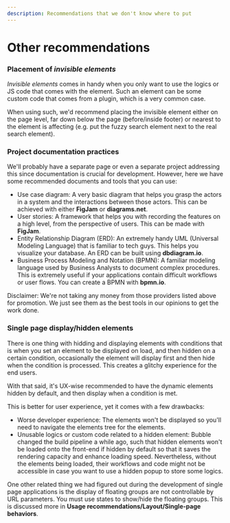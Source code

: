```yaml
---
description: Recommendations that we don't know where to put
---
```


# Other recommendations

### Placement of _invisible_ _elements_

_Invisible elements_ comes in handy when you only want to use the logics or JS code that comes with the element. Such an element can be some custom code that comes from a plugin, which is a very common case.

When using such, we'd recommend placing the invisible element either on the page level, far down below the page (before/inside footer) or nearest to the element is affecting (e.g. put the fuzzy search element next to the real search element).

### Project documentation practices

We'll probably have a separate page or even a separate project addressing this since documentation is crucial for development. However, here we have some recommended documents and tools that you can use:

* Use case diagram: A very basic diagram that helps you grasp the actors in a system and the interactions between those actors. This can be achieved with either **FigJam** or **diagrams.net**.
* User stories: A framework that helps you with recording the features on a high level, from the perspective of users. This can be made with **FigJam**.
* Entity Relationship Diagram (ERD): An extremely handy UML (Universal Modeling Language) that is familiar to tech guys. This helps you visualize your database. An ERD can be built using **dbdiagram.io**.&#x20;
* Business Process Modeling and Notation (BPMN): A familiar modeling language used by Business Analysts to document complex procedures. This is extremely useful if your applications contain difficult workflows or user flows. You can create a BPMN with **bpmn.io**.

Disclaimer: We're not taking any money from those providers listed above for promotion. We just see them as the best tools in our opinions to get the work done.

### Single page display/hidden elements

There is one thing with hidding and displaying elements with conditions that is when you set an element to be displayed on load, and then hidden on a certain condition, occasionally the element will display first and then hide when the condition is processed. This creates a glitchy experience for the end users.

With that said, it's UX-wise recommended to have the dynamic elements hidden by default, and then display when a condition is met.

This is better for user experience, yet it comes with a few drawbacks:

* Worse developer experience: The elements won't be displayed so you'll need to navigate the elements tree for the elements.
* Unusable logics or custom code related to a hidden element: Bubble changed the build pipeline a while ago, such that hidden elements won't be loaded onto the front-end if hidden by default so that it saves the rendering capacity and enhance loading speed. Nevertheless, without the elements being loaded, their workflows and code might not be accessible in case you want to use a hidden popup to store some logics.

One other related thing we had figured out during the development of single page applications is the display of floating groups are not controllable by URL parameters. You must use states to show/hide the floating groups. This is discussed more in **Usage recommendations/Layout/Single-page behaviors**.

